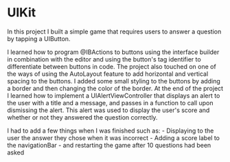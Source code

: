 # UIKit

In this project I built a simple game that requires users to answer a question by tapping a UIButton.

I learned how to program @IBActions to buttons using the interface builder in combination with the editor and using 
the button's tag identifier to differentiate between buttons in code. The project also touched on one of the ways of 
using the AutoLayout feature to add horizontal and vertical spacing to the buttons. I added some small styling to the 
buttons by adding a border and then changing the color of the border. At the end of the project I learned how to implement
a UIAlertViewController that displays an alert to the user with a title and a message, and passes in a function to call 
upon dismissing the alert. This alert was used to display the user's score and whether or not they answered the question 
correctly.

I had to add a few things when I was finished such as:
    - Displaying to the user the answer they chose when it was incorrect
    - Adding a score label to the navigationBar
    - and restarting the game after 10 questions had been asked


